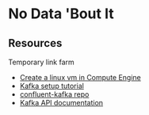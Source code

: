 # No Data 'Bout It

## Resources

Temporary link farm

- [Create a linux vm in Compute Engine](https://cloud.google.com/compute/docs/create-linux-vm-instance)
- [Kafka setup tutorial](https://developer.confluent.io/get-started/python/#kafka-setup)
- [confluent-kafka repo](https://github.com/confluentinc/confluent-kafka-python)
- [Kafka API documentation](https://docs.confluent.io/home/overview.html#confluent-documentation)